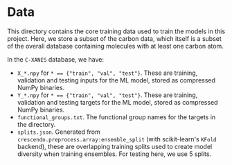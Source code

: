 # Data

This directory contains the core training data used to train the models in this project. Here, we store a subset of the carbon data, which itself is a subset of the overall database containing molecules with at least one carbon atom.

In the `C-XANES` database, we have:

- `X_*.npy` for `* == {"train", "val", "test"}`. These are training, validation and testing inputs for the ML model, stored as compressed NumPy binaries.
- `Y_*.npy` for `* == {"train", "val", "test"}`. These are training, validation and testing targets for the ML model, stored as compressed NumPy binaries.
- `functional_groups.txt`. The functional group names for the targets in the directory.
- `splits.json`. Generated from `crescendo.preprocess.array:ensemble_split` (with scikit-learn's `KFold` backend), these are overlapping training splits used to create model diversity when training ensembles. For testing here, we use 5 splits.

